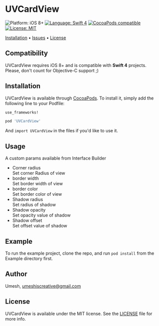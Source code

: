# UVCardView

<p align="left">
    <img src="https://img.shields.io/badge/platform-iOS%208%2B-blue.svg?style=flat" alt="Platform: iOS 8+" />
    <a href="https://developer.apple.com/swift"><img src="https://img.shields.io/badge/language-swift4-f48041.svg?style=flat" alt="Language: Swift 4" /></a>
    <a href="https://cocoapods.org/pods/UVCardView"><img src="https://img.shields.io/cocoapods/v/UVCardView.svg?style=flat" alt="CocoaPods compatible" /></a>
    <a href="#license"><img src="http://img.shields.io/badge/license-MIT-lightgrey.svg?style=flat" alt="License: MIT" /></a>
</p>

<p align="left">
<a href="#installation">Installation</a>
• <a href="https://github.com/umeshiscreative/UVCardView/issues">Issues</a>
• <a href="#license">License</a>
</p>

## Compatibility

UVCardView requires iOS 8+ and is compatible with **Swift 4** projects. Please, don't count for Objective-C support ;)

## Installation

UVCardView is available through [CocoaPods](https://cocoapods.org/pods/UVCardView). To install
it, simply add the following line to your Podfile:

```ruby
use_frameworks!

pod 'UVCardView'
```
And `import UVCardView` in the files if you'd like to use it.

## Usage

A custom params available from Interface Builder
+ Corner radius<br/>
Set corner Radius of view
+ border width<br/>
Set border width of view
+ border color<br/>
Set border color of view
+ Shadow  radius<br/>
Set radius of shadow
+ Shadow opacity<br/>
Set opacity value of shadow
+ Shadow offset<br/>
Set offset value of shadow

## Example

To run the example project, clone the repo, and run `pod install` from the Example directory first.

## Author

Umesh, umeshiscreative@gmail.com

## License

UVCardView is available under the MIT license. See the  [LICENSE](https://github.com/umeshiscreative/UVCardView/blob/master/LICENSE) file for more info.
